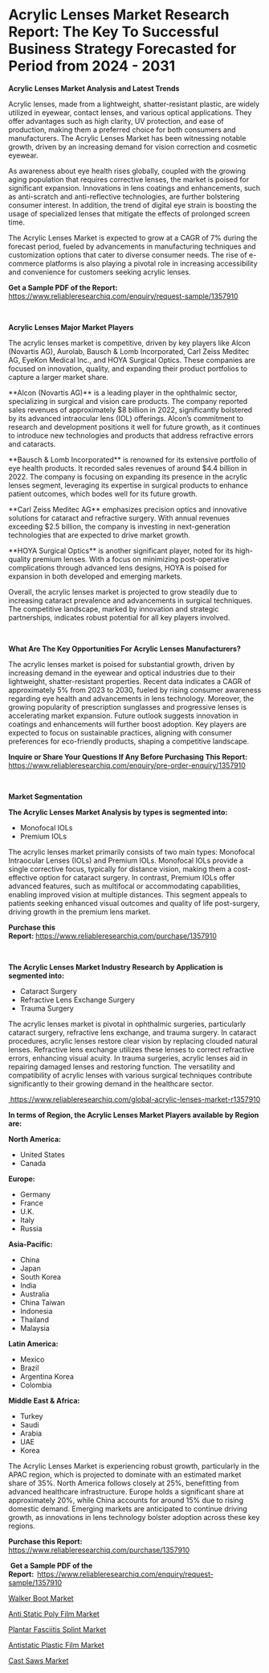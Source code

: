 <p><h1>Acrylic Lenses Market Research Report: The Key To Successful Business Strategy Forecasted for Period from 2024 - 2031</h1></p><p><strong>Acrylic Lenses Market Analysis and Latest Trends</strong></p>
<p><p>Acrylic lenses, made from a lightweight, shatter-resistant plastic, are widely utilized in eyewear, contact lenses, and various optical applications. They offer advantages such as high clarity, UV protection, and ease of production, making them a preferred choice for both consumers and manufacturers. The Acrylic Lenses Market has been witnessing notable growth, driven by an increasing demand for vision correction and cosmetic eyewear. </p><p>As awareness about eye health rises globally, coupled with the growing aging population that requires corrective lenses, the market is poised for significant expansion. Innovations in lens coatings and enhancements, such as anti-scratch and anti-reflective technologies, are further bolstering consumer interest. In addition, the trend of digital eye strain is boosting the usage of specialized lenses that mitigate the effects of prolonged screen time. </p><p>The Acrylic Lenses Market is expected to grow at a CAGR of 7% during the forecast period, fueled by advancements in manufacturing techniques and customization options that cater to diverse consumer needs. The rise of e-commerce platforms is also playing a pivotal role in increasing accessibility and convenience for customers seeking acrylic lenses.</p></p>
<p><strong>Get a Sample PDF of the Report:&nbsp;</strong> <a href="https://www.reliableresearchiq.com/enquiry/request-sample/1357910?utm_campaign=103&utm_medium=2&utm_source=Github&utm_content=ia&utm_term=07112024&utm_id=acrylic-lenses">https://www.reliableresearchiq.com/enquiry/request-sample/1357910</a></p>
<p>&nbsp;</p>
<p><strong>Acrylic Lenses Major Market Players</strong></p>
<p><p>The acrylic lenses market is competitive, driven by key players like Alcon (Novartis AG), Aurolab, Bausch & Lomb Incorporated, Carl Zeiss Meditec AG, EyeKon Medical Inc., and HOYA Surgical Optics. These companies are focused on innovation, quality, and expanding their product portfolios to capture a larger market share.</p><p>**Alcon (Novartis AG)** is a leading player in the ophthalmic sector, specializing in surgical and vision care products. The company reported sales revenues of approximately $8 billion in 2022, significantly bolstered by its advanced intraocular lens (IOL) offerings. Alcon’s commitment to research and development positions it well for future growth, as it continues to introduce new technologies and products that address refractive errors and cataracts.</p><p>**Bausch & Lomb Incorporated** is renowned for its extensive portfolio of eye health products. It recorded sales revenues of around $4.4 billion in 2022. The company is focusing on expanding its presence in the acrylic lenses segment, leveraging its expertise in surgical products to enhance patient outcomes, which bodes well for its future growth.</p><p>**Carl Zeiss Meditec AG** emphasizes precision optics and innovative solutions for cataract and refractive surgery. With annual revenues exceeding $2.5 billion, the company is investing in next-generation technologies that are expected to drive market growth. </p><p>**HOYA Surgical Optics** is another significant player, noted for its high-quality premium lenses. With a focus on minimizing post-operative complications through advanced lens designs, HOYA is poised for expansion in both developed and emerging markets.</p><p>Overall, the acrylic lenses market is projected to grow steadily due to increasing cataract prevalence and advancements in surgical techniques. The competitive landscape, marked by innovation and strategic partnerships, indicates robust potential for all key players involved.</p></p>
<p>&nbsp;</p>
<p><strong>What Are The Key Opportunities For Acrylic Lenses Manufacturers?</strong></p>
<p><p>The acrylic lenses market is poised for substantial growth, driven by increasing demand in the eyewear and optical industries due to their lightweight, shatter-resistant properties. Recent data indicates a CAGR of approximately 5% from 2023 to 2030, fueled by rising consumer awareness regarding eye health and advancements in lens technology. Moreover, the growing popularity of prescription sunglasses and progressive lenses is accelerating market expansion. Future outlook suggests innovation in coatings and enhancements will further boost adoption. Key players are expected to focus on sustainable practices, aligning with consumer preferences for eco-friendly products, shaping a competitive landscape.</p></p>
<p><strong>Inquire or Share Your Questions If Any Before Purchasing This Report:</strong> <a href="https://www.reliableresearchiq.com/enquiry/pre-order-enquiry/1357910?utm_campaign=103&utm_medium=2&utm_source=Github&utm_content=ia&utm_term=07112024&utm_id=acrylic-lenses">https://www.reliableresearchiq.com/enquiry/pre-order-enquiry/1357910</a></p>
<p>&nbsp;</p>
<p><strong>Market Segmentation</strong></p>
<p><strong>The Acrylic Lenses Market Analysis by types is segmented into:</strong></p>
<p><ul><li>Monofocal IOLs</li><li>Premium IOLs</li></ul></p>
<p><p>The acrylic lenses market primarily consists of two main types: Monofocal Intraocular Lenses (IOLs) and Premium IOLs. Monofocal IOLs provide a single corrective focus, typically for distance vision, making them a cost-effective option for cataract surgery. In contrast, Premium IOLs offer advanced features, such as multifocal or accommodating capabilities, enabling improved vision at multiple distances. This segment appeals to patients seeking enhanced visual outcomes and quality of life post-surgery, driving growth in the premium lens market.</p></p>
<p><strong>Purchase this Report:&nbsp;</strong><a href="https://www.reliableresearchiq.com/purchase/1357910?utm_campaign=103&utm_medium=2&utm_source=Github&utm_content=ia&utm_term=07112024&utm_id=acrylic-lenses">https://www.reliableresearchiq.com/purchase/1357910</a></p>
<p>&nbsp;</p>
<p><strong>The Acrylic Lenses Market Industry Research by Application is segmented into:</strong></p>
<p><ul><li>Cataract Surgery</li><li>Refractive Lens Exchange Surgery</li><li>Trauma Surgery</li></ul></p>
<p><p>The acrylic lenses market is pivotal in ophthalmic surgeries, particularly cataract surgery, refractive lens exchange, and trauma surgery. In cataract procedures, acrylic lenses restore clear vision by replacing clouded natural lenses. Refractive lens exchange utilizes these lenses to correct refractive errors, enhancing visual acuity. In trauma surgeries, acrylic lenses aid in repairing damaged lenses and restoring function. The versatility and compatibility of acrylic lenses with various surgical techniques contribute significantly to their growing demand in the healthcare sector.</p></p>
<p><a href="https://www.reliableresearchiq.com/global-acrylic-lenses-market-r1357910?utm_campaign=103&utm_medium=2&utm_source=Github&utm_content=ia&utm_term=07112024&utm_id=acrylic-lenses">&nbsp;https://www.reliableresearchiq.com/global-acrylic-lenses-market-r1357910</a></p>
<p><strong>In terms of Region, the Acrylic Lenses Market Players available by Region are:</strong></p>
<p>
    <p> <strong> North America: </strong>
        <ul>
            <li>United States</li>
            <li>Canada</li>
        </ul>
        </p> 
    <p> <strong> Europe: </strong>
        <ul>
            <li>Germany</li>
            <li>France</li>
            <li>U.K.</li>
            <li>Italy</li>
            <li>Russia</li>
        </ul>
        </p> 
    <p> <strong> Asia-Pacific: </strong>
        <ul>
            <li>China</li>
            <li>Japan</li>
            <li>South Korea</li>
            <li>India</li>
            <li>Australia</li>
            <li>China Taiwan</li>
            <li>Indonesia</li>
            <li>Thailand</li>
            <li>Malaysia</li>
        </ul>
        </p> 
    <p> <strong> Latin America: </strong>
        <ul>
            <li>Mexico</li>
            <li>Brazil</li>
            <li>Argentina Korea</li>
            <li>Colombia</li>
        </ul>
        </p> 
    <p> <strong> Middle East & Africa: </strong>
        <ul>
            <li>Turkey</li>
            <li>Saudi</li>
            <li>Arabia</li>
            <li>UAE</li>
            <li>Korea</li>
        </ul>
    </p>
    </p>
<p><p>The Acrylic Lenses Market is experiencing robust growth, particularly in the APAC region, which is projected to dominate with an estimated market share of 35%. North America follows closely at 25%, benefitting from advanced healthcare infrastructure. Europe holds a significant share at approximately 20%, while China accounts for around 15% due to rising domestic demand. Emerging markets are anticipated to continue driving growth, as innovations in lens technology bolster adoption across these key regions.</p></p>
<p><strong>Purchase this Report: </strong><a href="https://www.reliableresearchiq.com/purchase/1357910?utm_campaign=103&utm_medium=2&utm_source=Github&utm_content=ia&utm_term=07112024&utm_id=acrylic-lenses">https://www.reliableresearchiq.com/purchase/1357910</a></p>
<p>&nbsp;<strong>Get a Sample PDF of the Report:&nbsp;&nbsp;</strong><a href="https://www.reliableresearchiq.com/enquiry/request-sample/1357910?utm_campaign=103&utm_medium=2&utm_source=Github&utm_content=ia&utm_term=07112024&utm_id=acrylic-lenses">https://www.reliableresearchiq.com/enquiry/request-sample/1357910</a></p>
<p><strong></strong></p>
<p><p><a href="https://issuu.com/reportprime-2/docs/walker-boot-market-size-2030.pptx_e038a9c687032a?utm_campaign=103&utm_medium=2&utm_source=Github&utm_content=ia&utm_term=07112024&utm_id=acrylic-lenses">Walker Boot Market</a></p><p><a href="https://github.com/diedrer4btm/Market-Research-Report-List-1/blob/main/anti-static-poly-film-market.md?utm_campaign=103&utm_medium=2&utm_source=Github&utm_content=ia&utm_term=07112024&utm_id=acrylic-lenses">Anti Static Poly Film Market</a></p><p><a href="https://issuu.com/reportprime-2/docs/plantar-fasciitis-splint-market-siz_9cfe1b4df93d9b?utm_campaign=103&utm_medium=2&utm_source=Github&utm_content=ia&utm_term=07112024&utm_id=acrylic-lenses">Plantar Fasciitis Splint Market</a></p><p><a href="https://github.com/tenoreduwagley4rt/Market-Research-Report-List-1/blob/main/antistatic-plastic-film-market.md?utm_campaign=103&utm_medium=2&utm_source=Github&utm_content=ia&utm_term=07112024&utm_id=acrylic-lenses">Antistatic Plastic Film Market</a></p><p><a href="https://issuu.com/reportprime-2/docs/cast-saws-market-size-2030.pptx_edc7f6576d0424?utm_campaign=103&utm_medium=2&utm_source=Github&utm_content=ia&utm_term=07112024&utm_id=acrylic-lenses">Cast Saws Market</a></p></p>